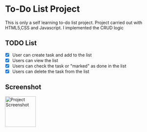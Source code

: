 
# To-Do List Project

This is only a self learning to-do list project. 
Project carried out with HTML5,CSS and Javascript.
I implemented the CRUD logic 

## TODO List

- [x] User can create task and add to the list
- [x] Users can view the list
- [x] Users can check the task or "marked" as done in the list
- [x] Users can delete the task from the list

## Screenshot

<img src="path/to/your/image.png" alt="Project Screenshot" width="100" height="100">
